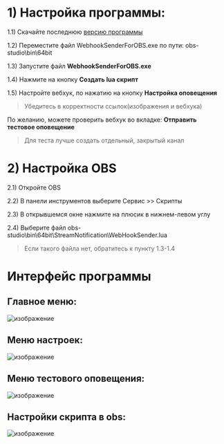 # 1) Настройка программы:
1.1) Скачайте последнюю [версию программы](https://github.com/Bomber874/StreamNotification/releases "версию программы")

1.2)  Переместите файл WebhookSenderForOBS.exe по пути: obs-studio\bin\64bit

1.3) Запустите файл **WebhookSenderForOBS.exe**

1.4) Нажмите на кнопку **Создать lua скрипт**

1.5) Настройте вебхук, по нажатию на кнопку **Настройка оповещения**

>  Убедитесь в корректности ссылок(изображения и вебхука)


По желанию, можете проверить вебхук во вкладке: **Отправить тестовое оповещение**
> Для теста лучше создать отдельный, закрытый канал

# 2) Настройка OBS
2.1) Откройте OBS

2.2) В панели инструментов выберите Сервис >> Скрипты

2.3) В открывшемся окне нажмите на плюсик в нижнем-левом углу

2.4) Выберите файл obs-studio\bin\64bit\StreamNotification\WebHookSender.lua
> Если такого файла нет, обратитесь к пункту 1.3-1.4

# Интерфейс программы
## Главное меню:
![изображение](https://user-images.githubusercontent.com/68012613/195149405-08c5fe47-faab-4adb-b82a-7fbbfdfe2d4d.png)

## Меню настроек:
![изображение](https://user-images.githubusercontent.com/68012613/195149576-0144ea85-4b71-419a-81f2-87789976618f.png)

## Меню тестового оповещения:
![изображение](https://user-images.githubusercontent.com/68012613/195149680-55d94513-b641-4779-9727-2bef772d1a95.png)

## Настройки скрипта в obs:
![изображение](https://user-images.githubusercontent.com/68012613/198896010-5498565a-6005-4b75-afbf-d598733197a0.png)
